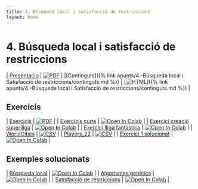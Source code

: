 ```yaml
---
title: 4. Búsqueda local i satisfacció de restriccions
layout: home
---
```


# 4. Búsqueda local i satisfacció de restriccions

| [Presentacio](4-busqueda_local_i_satisfaccio_restriccions.pdf) | [![PDF](https://img.shields.io/badge/PDF-4--busqueda_local.pdf-blue?logo=adobe-acrobat-reader&logoColor=white)](4-busqueda_local_i_satisfaccio_restriccions.pdf) |
|[Continguts]({% link apunts/4.-Búsqueda local i Satisfacció de restriccions/continguts.md %}) | [![HTML](https://img.shields.io/badge/HTML-continguts-blue?logo=html5&logoColor=white)]({% link apunts/4.-Búsqueda local i Satisfacció de restriccions/continguts.md %}) |


## Exercicis

| [Exercicis](https://classroom.github.com/a/X6b52kPS) | [![PDF](https://img.shields.io/badge/GitHub%20Classroom-Exercicis-blue?logo=github)](https://classroom.github.com/a/X6b52kPS) |
| [Exercicis curts](1.-exercicis.ipynb) | [![Open In Colab](https://colab.research.google.com/assets/colab-badge.svg)](https://colab.research.google.com/github/lawer/mia/blob/main/apunts/4.-B%C3%BAsqueda%20local%20i%20Satisfacci%C3%B3%20de%20restriccions/exercicis/1.-exercicis.ipynb) |
| [Exercici creació superlliga](2.-superlliga.ipynb) | [![Open In Colab](https://colab.research.google.com/assets/colab-badge.svg)](https://colab.research.google.com/github/lawer/mia/blob/main/apunts/4.-B%C3%BAsqueda%20local%20i%20Satisfacci%C3%B3%20de%20restriccions/exercicis/2.-superlliga.ipynb) |
| [Exercici lliga fantàstica](3.-lliga_fantastica.ipynb) | [![Open In Colab](https://colab.research.google.com/assets/colab-badge.svg)](https://colab.research.google.com/github/lawer/mia/blob/main/apunts/4.-B%C3%BAsqueda%20local%20i%20Satisfacci%C3%B3%20de%20restriccions/exercicis/3.-lliga_fantastica.ipynb) |
| [WorldCities](worldcities.csv) | [![CSV](https://img.shields.io/badge/CSV-worldcities.csv-blue?logo=pandas)](worldcities.csv) |
| [Players_22](players_22.csv) | [![CSV](https://img.shields.io/badge/CSV-players_22.csv-blue?logo=pandas)](players_22.csv) |
| [Exercici 1 solucionat](exercicis/1.-exercicis_solucionats.ipynb) | [![Open In Colab](https://colab.research.google.com/assets/colab-badge.svg)](https://colab.research.google.com/github/lawer/mia/blob/main/apunts/4.-B%C3%BAsqueda%20local%20i%20Satisfacci%C3%B3%20de%20restriccions/exercicis/1.-exercicis_solucionats.ipynb) |


## Exemples solucionats

| [Búsqueda local](tsp.ipynb) | [![Open In Colab](https://colab.research.google.com/assets/colab-badge.svg)](https://colab.research.google.com/github/lawer/mia/blob/main/apunts/4.-B%C3%BAsqueda%20local%20i%20Satisfacci%C3%B3%20de%20restriccions/tsp.ipynb) |
| [Algorismes genètics](motxilla.ipynb) | [![Open In Colab](https://colab.research.google.com/assets/colab-badge.svg)](https://colab.research.google.com/github/lawer/mia/blob/main/apunts/4.-B%C3%BAsqueda%20local%20i%20Satisfacci%C3%B3%20de%20restriccions/motxilla.ipynb) |
| [Satisfacció de restriccions](n_reines.ipynb) | [![Open In Colab](https://colab.research.google.com/assets/colab-badge.svg)](https://colab.research.google.com/github/lawer/mia/blob/main/apunts/4.-B%C3%BAsqueda%20local%20i%20Satisfacci%C3%B3%20de%20restriccions/n_reines.ipynb) |
